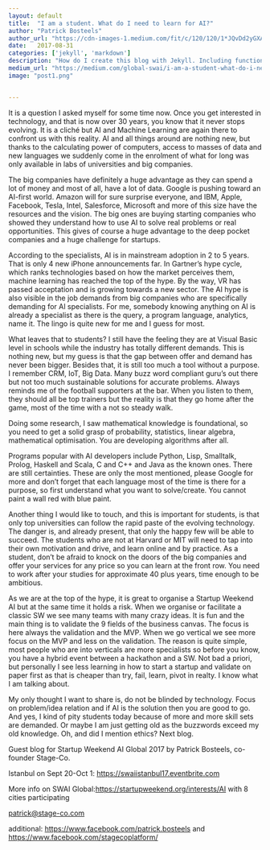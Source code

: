```yaml
---
layout: default
title:  "I am a student. What do I need to learn for AI?"
author: "Patrick Bosteels"
author_url: "https://cdn-images-1.medium.com/fit/c/120/120/1*JQvDd2yGXApDispHRXs7RQ.png"
date:   2017-08-31
categories: ['jekyll', 'markdown']
description: "How do I create this blog with Jekyll. Including functionalities like disqus comments and google analytics"
medium_url: "https://medium.com/global-swai/i-am-a-student-what-do-i-need-to-learn-for-ai-591710e99504"
image: "post1.png"


---
```


It is a question I asked myself for some time now. Once you get interested in technology, and that is now over 30 years, you know that it never stops evolving. It is a cliché but AI and Machine Learning are again there to confront us with this reality. AI and all things around are nothing new, but thanks to the calculating power of computers, access to masses of data and new languages we suddenly come in the enrolment of what for long was only available in labs of universities and big companies.

The big companies have definitely a huge advantage as they can spend a lot of money and most of all, have a lot of data. Google is pushing toward an AI-first world. Amazon will for sure surprise everyone, and IBM, Apple, Facebook, Tesla, Intel, Salesforce, Microsoft and more of this size have the resources and the vision. The big ones are buying starting companies who showed they understand how to use AI to solve real problems or real opportunities. This gives of course a huge advantage to the deep pocket companies and a huge challenge for startups.

According to the specialists, AI is in mainstream adoption in 2 to 5 years. That is only 4 new iPhone announcements far. In Gartner’s hype cycle, which ranks technologies based on how the market perceives them, machine learning has reached the top of the hype. By the way, VR has passed acceptation and is growing towards a new sector. The AI hype is also visible in the job demands from big companies who are specifically demanding for AI specialists. For me, somebody knowing anything on AI is already a specialist as there is the query, a program language, analytics, name it. The lingo is quite new for me and I guess for most.

What leaves that to students? I still have the feeling they are at Visual Basic level in schools while the industry has totally different demands. This is nothing new, but my guess is that the gap between offer and demand has never been bigger. Besides that, it is still too much a tool without a purpose. I remember CRM, IoT, Big Data. Many buzz word compliant guru’s out there but not too much sustainable solutions for accurate problems. Always reminds me of the football supporters at the bar. When you listen to them, they should all be top trainers but the reality is that they go home after the game, most of the time with a not so steady walk.

Doing some research, I saw mathematical knowledge is foundational, so you need to get a solid grasp of probability, statistics, linear algebra, mathematical optimisation. You are developing algorithms after all.

Programs popular with AI developers include Python, Lisp, Smalltalk, Prolog, Haskell and Scala, C and C++ and Java as the known ones. There are still certainties. These are only the most mentioned, please Google for more and don’t forget that each language most of the time is there for a purpose, so first understand what you want to solve/create. You cannot paint a wall red with blue paint.

Another thing I would like to touch, and this is important for students, is that only top universities can follow the rapid paste of the evolving technology. The danger is, and already present, that only the happy few will be able to succeed. The students who are not at Harvard or MIT will need to tap into their own motivation and drive, and learn online and by practice. As a student, don’t be afraid to knock on the doors of the big companies and offer your services for any price so you can learn at the front row. You need to work after your studies for approximate 40 plus years, time enough to be ambitious.

As we are at the top of the hype, it is great to organise a Startup Weekend AI but at the same time it holds a risk. When we organise or facilitate a classic SW we see many teams with many crazy ideas. It is fun and the main thing is to validate the 9 fields of the business canvas. The focus is here always the validation and the MVP. When we go vertical we see more focus on the MVP and less on the validation. The reason is quite simple, most people who are into verticals are more specialists so before you know, you have a hybrid event between a hackathon and a SW. Not bad a priori, but personally I see less learning in how to start a startup and validate on paper first as that is cheaper than try, fail, learn, pivot in realty. I know what I am talking about.

My only thought I want to share is, do not be blinded by technology. Focus on problem/idea relation and if AI is the solution then you are good to go. And yes, I kind of pity students today because of more and more skill sets are demanded. Or maybe I am just getting old as the buzzwords exceed my old knowledge. Oh, and did I mention ethics? Next blog.

Guest blog for Startup Weekend AI Global 2017 by Patrick Bosteels, co-founder Stage-Co.

Istanbul on Sept 20-Oct 1: https://swaiistanbul17.eventbrite.com

More info on SWAI Global:https://startupweekend.org/interests/AI with 8 cities participating

patrick@stage-co.com

additional: https://www.facebook.com/patrick.bosteels and https://www.facebook.com/stagecoplatform/
